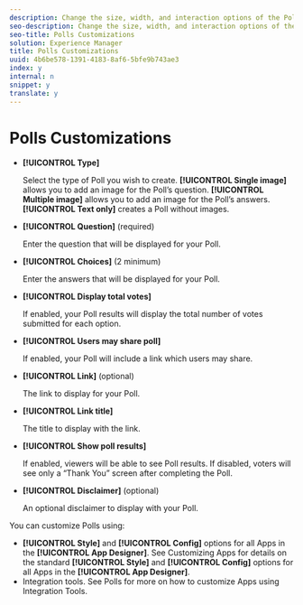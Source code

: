 ```yaml
---
description: Change the size, width, and interaction options of the Polls app.
seo-description: Change the size, width, and interaction options of the Polls app.
seo-title: Polls Customizations
solution: Experience Manager
title: Polls Customizations
uuid: 4b6be578-1391-4183-8af6-5bfe9b743ae3
index: y
internal: n
snippet: y
translate: y
---
```


# Polls Customizations


<a id="section_wlh_4wg_sy"></a>


* **[!UICONTROL  Type]**

  Select the type of Poll you wish to create. **[!UICONTROL  Single image]** allows you to add an image for the Poll’s question. **[!UICONTROL  Multiple image]** allows you to add an image for the Poll’s answers. **[!UICONTROL  Text only]** creates a Poll without images.

* **[!UICONTROL  Question]** (required)

  Enter the question that will be displayed for your Poll.

* **[!UICONTROL  Choices]** (2 minimum)

  Enter the answers that will be displayed for your Poll.

* **[!UICONTROL  Display total votes]**

  If enabled, your Poll results will display the total number of votes submitted for each option.

* **[!UICONTROL  Users may share poll]**

  If enabled, your Poll will include a link which users may share.

* **[!UICONTROL  Link]** (optional)

  The link to display for your Poll.

* **[!UICONTROL  Link title]**

  The title to display with the link.

* **[!UICONTROL  Show poll results]**

  If enabled, viewers will be able to see Poll results. If disabled, voters will see only a “Thank You” screen after completing the Poll.

* **[!UICONTROL  Disclaimer]** (optional)

  An optional disclaimer to display with your Poll.

You can customize Polls using:

* **[!UICONTROL  Style]** and **[!UICONTROL  Config]** options for all Apps in the **[!UICONTROL  App Designer]**. See Customizing Apps for details on the standard **[!UICONTROL  Style]** and **[!UICONTROL  Config]** options for all Apps in the **[!UICONTROL  App Designer]**.
* Integration tools. See Polls for more on how to customize Apps using Integration Tools.
